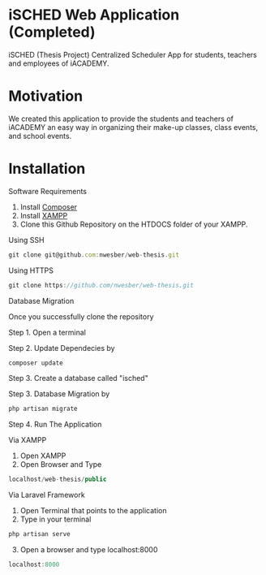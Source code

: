 # iSCHED Web Application (Completed)

iSCHED (Thesis Project)
Centralized Scheduler App for students, teachers and employees of iACADEMY.

# Motivation
We created this application to provide the students and teachers of iACADEMY 
an easy way in organizing their make-up classes, class events, and school events. 

# Installation
Software Requirements
1. Install [Composer](https://getcomposer.org/)
2. Install [XAMPP](https://www.apachefriends.org/index.html)
3. Clone this Github Repository on the HTDOCS folder of your XAMPP.

Using SSH
```javascript
git clone git@github.com:nwesber/web-thesis.git
```
Using HTTPS
```javascript
git clone https://github.com/nwesber/web-thesis.git
```

Database Migration

Once you successfully clone the repository

Step 1. Open a terminal

Step 2. Update Dependecies by

```javascript
composer update
```

Step 3. Create a database called "isched"

Step 3. Database Migration by

```javascript
php artisan migrate
```

Step 4. Run The Application 

Via XAMPP

  1. Open XAMPP
  2. Open Browser and Type
  
  ```javascript
  localhost/web-thesis/public
  ```
  
Via Laravel Framework

  1. Open Terminal that points to the application
  2. Type in your terminal
```javascript
php artisan serve
```
  3. Open a browser and type localhost:8000
```javascript
localhost:8000
```
  
